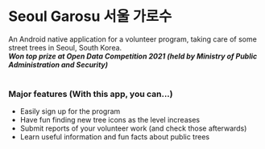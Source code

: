 # Seoul Garosu 서울 가로수
An Android native application for a volunteer program, taking care of some street trees in Seoul, South Korea. <br>
<b><i>Won top prize at Open Data Competition 2021 (held by Ministry of Public Administration and Security)</i></b><br><br>
### Major features (With this app, you can...)
- Easily sign up for the program
- Have fun finding new tree icons as the level increases
- Submit reports of your volunteer work (and check those afterwards)
- Learn useful information and fun facts about public trees

